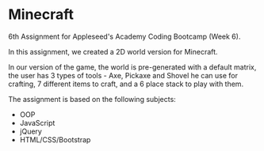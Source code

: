# Minecraft

6th Assignment for Appleseed's Academy Coding Bootcamp (Week 6).

In this assignment, we created a 2D world version for Minecraft.

In our version of the game, the world is pre-generated with a default matrix, the user has 3 types of tools - Axe, Pickaxe and Shovel he can use for crafting, 7 different items to craft,  and a 6 place stack to play with them.

The assignment is based on the following subjects:

* OOP
* JavaScript
* jQuery
* HTML/CSS/Bootstrap
